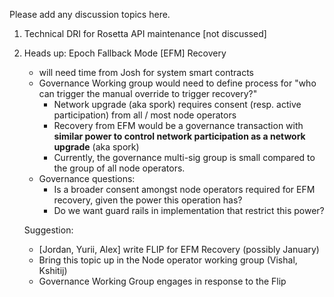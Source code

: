 Please add any discussion topics here.

1. Technical DRI for Rosetta API maintenance [not discussed]

2. Heads up: Epoch Fallback Mode [EFM] Recovery
   - will need time from Josh for system smart contracts
   - Governance Working group would need to define process for "who can trigger the manual override to trigger recovery?"
     - Network upgrade (aka spork) requires consent (resp. active participation) from all / most node operators 
     - Recovery from EFM would be a governance transaction
       with **similar power to control network participation as a network upgrade** (aka spork)
     - Currently, the governance multi-sig group is small compared to the group of all node operators.
   - Governance questions:
     - Is a broader consent amongst node operators required for EFM recovery, given the power this operation has?
     - Do we want guard rails in implementation that restrict this power? 

   Suggestion:
    - [Jordan, Yurii, Alex] write FLIP for EFM Recovery (possibly January)
    - Bring this topic up in the Node operator working group (Vishal, Kshitij)
    - Governance Working Group engages in response to the Flip
